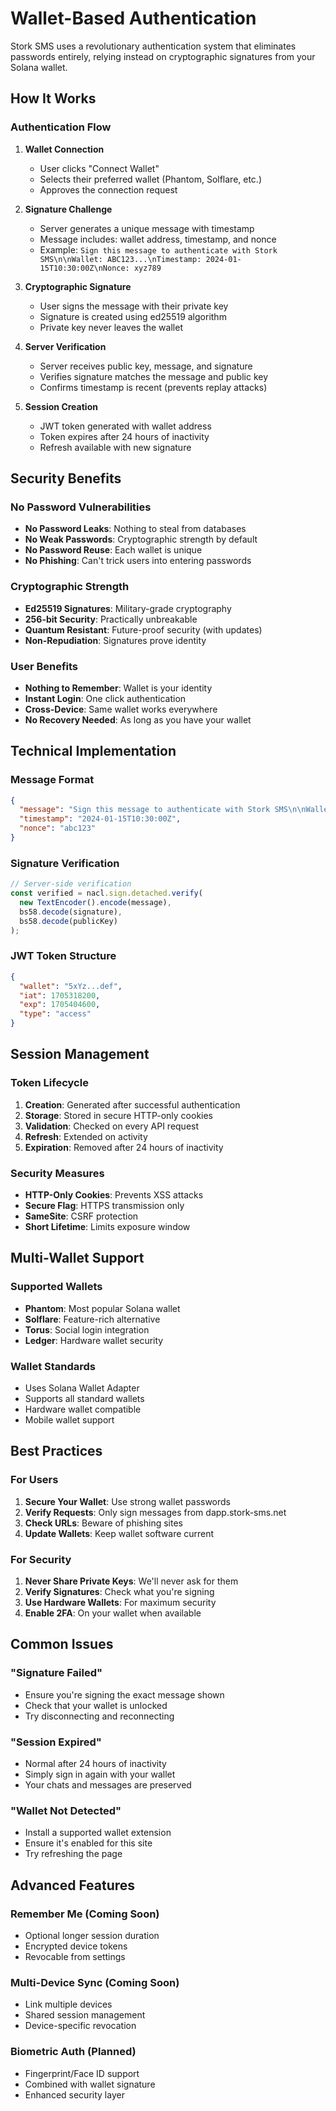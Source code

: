 # Wallet-Based Authentication

Stork SMS uses a revolutionary authentication system that eliminates passwords entirely, relying instead on cryptographic signatures from your Solana wallet.

## How It Works

### Authentication Flow

1. **Wallet Connection**
   - User clicks "Connect Wallet"
   - Selects their preferred wallet (Phantom, Solflare, etc.)
   - Approves the connection request

2. **Signature Challenge**
   - Server generates a unique message with timestamp
   - Message includes: wallet address, timestamp, and nonce
   - Example: `Sign this message to authenticate with Stork SMS\n\nWallet: ABC123...\nTimestamp: 2024-01-15T10:30:00Z\nNonce: xyz789`

3. **Cryptographic Signature**
   - User signs the message with their private key
   - Signature is created using ed25519 algorithm
   - Private key never leaves the wallet

4. **Server Verification**
   - Server receives public key, message, and signature
   - Verifies signature matches the message and public key
   - Confirms timestamp is recent (prevents replay attacks)

5. **Session Creation**
   - JWT token generated with wallet address
   - Token expires after 24 hours of inactivity
   - Refresh available with new signature

## Security Benefits

### No Password Vulnerabilities
- **No Password Leaks**: Nothing to steal from databases
- **No Weak Passwords**: Cryptographic strength by default
- **No Password Reuse**: Each wallet is unique
- **No Phishing**: Can't trick users into entering passwords

### Cryptographic Strength
- **Ed25519 Signatures**: Military-grade cryptography
- **256-bit Security**: Practically unbreakable
- **Quantum Resistant**: Future-proof security (with updates)
- **Non-Repudiation**: Signatures prove identity

### User Benefits
- **Nothing to Remember**: Wallet is your identity
- **Instant Login**: One click authentication
- **Cross-Device**: Same wallet works everywhere
- **No Recovery Needed**: As long as you have your wallet

## Technical Implementation

### Message Format
```json
{
  "message": "Sign this message to authenticate with Stork SMS\n\nWallet: 5xYz...def\nTimestamp: 2024-01-15T10:30:00Z\nNonce: abc123",
  "timestamp": "2024-01-15T10:30:00Z",
  "nonce": "abc123"
}
```

### Signature Verification
```typescript
// Server-side verification
const verified = nacl.sign.detached.verify(
  new TextEncoder().encode(message),
  bs58.decode(signature),
  bs58.decode(publicKey)
);
```

### JWT Token Structure
```json
{
  "wallet": "5xYz...def",
  "iat": 1705318200,
  "exp": 1705404600,
  "type": "access"
}
```

## Session Management

### Token Lifecycle
1. **Creation**: Generated after successful authentication
2. **Storage**: Stored in secure HTTP-only cookies
3. **Validation**: Checked on every API request
4. **Refresh**: Extended on activity
5. **Expiration**: Removed after 24 hours of inactivity

### Security Measures
- **HTTP-Only Cookies**: Prevents XSS attacks
- **Secure Flag**: HTTPS transmission only
- **SameSite**: CSRF protection
- **Short Lifetime**: Limits exposure window

## Multi-Wallet Support

### Supported Wallets
- **Phantom**: Most popular Solana wallet
- **Solflare**: Feature-rich alternative
- **Torus**: Social login integration
- **Ledger**: Hardware wallet security

### Wallet Standards
- Uses Solana Wallet Adapter
- Supports all standard wallets
- Hardware wallet compatible
- Mobile wallet support

## Best Practices

### For Users
1. **Secure Your Wallet**: Use strong wallet passwords
2. **Verify Requests**: Only sign messages from dapp.stork-sms.net
3. **Check URLs**: Beware of phishing sites
4. **Update Wallets**: Keep wallet software current

### For Security
1. **Never Share Private Keys**: We'll never ask for them
2. **Verify Signatures**: Check what you're signing
3. **Use Hardware Wallets**: For maximum security
4. **Enable 2FA**: On your wallet when available

## Common Issues

### "Signature Failed"
- Ensure you're signing the exact message shown
- Check that your wallet is unlocked
- Try disconnecting and reconnecting

### "Session Expired"
- Normal after 24 hours of inactivity
- Simply sign in again with your wallet
- Your chats and messages are preserved

### "Wallet Not Detected"
- Install a supported wallet extension
- Ensure it's enabled for this site
- Try refreshing the page

## Advanced Features

### Remember Me (Coming Soon)
- Optional longer session duration
- Encrypted device tokens
- Revocable from settings

### Multi-Device Sync (Coming Soon)
- Link multiple devices
- Shared session management
- Device-specific revocation

### Biometric Auth (Planned)
- Fingerprint/Face ID support
- Combined with wallet signature
- Enhanced security layer